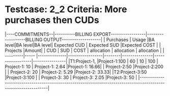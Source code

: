 Testcase: 2_2
Criteria: More purchases then CUDs
========


|----COMMITMENTS--|----------BILLING EXPORT-----------------|------------------BILLING OUTPUT-------------------|
|     Purchases   |     Usage    |BA level|BA level|BA level| Expected CUD  |  Expected SUD    |Expected COST   |
| Projects |Amount|              |  CUD   |  SUD   | COST   |  allocation   |   allocation     | allocation     |
| ---------|----- |--------------|-----------------|--------|---------------|------------------|----------------|
|T1:Project-1,    |Project-1:100 |    60  |  10    |  100   | Project-1: 10 | Project-1: 2.64  |Project-1: 16.66|
|   Project-2:50  |Project-2:200 |                          | Project-2: 20 | Project-2: 5.29  |Project-2: 33.33|
|T2:Project-3:50  |Project-3:100 |                          | Project-3: 30 | Project-3: 2.05  |Project-3: 50   |
|---------------------------------------------------------------------------------------------------------------|

